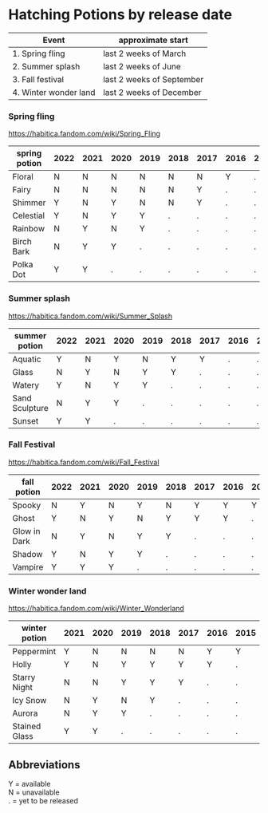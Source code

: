 
# Hatching Potions by release date

| Event                 | approximate start         |
| -----                 | ------------              |
| 1. Spring fling       | last 2 weeks of March     |
| 2. Summer splash      | last 2 weeks of June      |
| 3. Fall festival      | last 2 weeks of September |
| 4. Winter wonder land | last 2 weeks of December  |


### Spring fling
https://habitica.fandom.com/wiki/Spring_Fling

| spring potion | 2022 | 2021 | 2020 | 2019 | 2018 | 2017 | 2016 | 2015 | 2014 |
| ------------- | ---- | ---- | ---- | ---- | ---- | ---- | ---- | ---- | ---- |
| Floral        | N    | N    | N    | N    | N    | N    | Y    | .    | .    |
| Fairy         | N    | N    | N    | N    | N    | Y    | .    | .    | .    |
| Shimmer       | Y    | N    | Y    | N    | N    | Y    | .    | .    | .    |
| Celestial     | Y    | N    | Y    | Y    | .    | .    | .    | .    | .    |
| Rainbow       | N    | Y    | N    | Y    | .    | .    | .    | .    | .    |
| Birch Bark    | N    | Y    | Y    | .    | .    | .    | .    | .    | .    |
| Polka Dot     | Y    | Y    | .    | .    | .    | .    | .    | .    | .    |



### Summer splash
https://habitica.fandom.com/wiki/Summer_Splash

| summer potion  | 2022 | 2021 | 2020 | 2019 | 2018 | 2017 | 2016 | 2015 | 2014 |
| -------------  | ---  | ---  | ---  | ---  | ---  | ---  | ---  | ---  | ---  |
| Aquatic        | Y    | N    | Y    | N    | Y    | Y    | .    | .    | .    |
| Glass          | N    | Y    | N    | Y    | Y    | .    | .    | .    | .    |
| Watery         | Y    | N    | Y    | Y    | .    | .    | .    | .    | .    |
| Sand Sculpture | N    | Y    | Y    | .    | .    | .    | .    | .    | .    |
| Sunset         | Y    | Y    | .    | .    | .    | .    | .    | .    | .    |

### Fall Festival
https://habitica.fandom.com/wiki/Fall_Festival


| fall potion  | 2022 | 2021 | 2020 | 2019 | 2018 | 2017 | 2016 | 2015 | 2014 |
|--------------|------|------|------|------|------|------|------|------|------|
| Spooky       | N    | Y    | N    | Y    | N    | Y    | Y    | Y    | .    |
| Ghost        | Y    | N    | Y    | N    | Y    | Y    | Y    | .    | .    |
| Glow in Dark | N    | Y    | N    | Y    | Y    | .    | .    | .    | .    |
| Shadow       | Y    | N    | Y    | Y    | .    | .    | .    | .    | .    |
| Vampire      | Y    | Y    | Y    | .    | .    | .    | .    | .    | .    |



### Winter wonder land
https://habitica.fandom.com/wiki/Winter_Wonderland

| winter potion   | 2021 | 2020 | 2019 | 2018 | 2017 | 2016 | 2015 | 2014 | 
| -------------   | ---- | ---- | ---- | ---- | ---- | ---- | ---- | ---- | 
| Peppermint      | Y    | N    | N    | N    | N    | Y    | Y    | .    |
| Holly           | Y    | N    | Y    | Y    | Y    | Y    | .    | .    |
| Starry Night    | N    | N    | Y    | Y    | Y    | .    | .    | .    |
| Icy Snow        | N    | Y    | N    | Y    | .    | .    | .    | .    |
| Aurora          | N    | Y    | Y    | .    | .    | .    | .    | .    |
| Stained Glass   | Y    | Y    | .    | .    | .    | .    | .    | .    |



## Abbreviations

Y = available    
N = unavailable    
. = yet to be released

